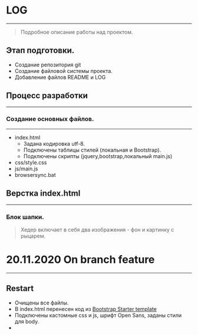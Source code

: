 # LOG

-----

> Подробное описание работы над проектом.

## Этап подготовки.
- Создание репозитория git
- Создание файловой системы проекта.
- Добавление файлов README и LOG

## Процесс разработки

----------------
### Создание основных файлов.

-----------------
- index.html
    - Задана кодировка utf-8.
    - Подключены таблицы стилей (локальная и Bootstrap).
    - Подключены скрипты (jquery,bootstrap,локальный main.js)
- css/style.css
- js/main.js
- browsersync.bat 

## Верстка index.html

--------------------------

### Блок шапки.
> Хедер включает в себя два изображения - фон и картинку с рыцарем.
> 
> 

# 20.11.2020 On branch feature

----------------------------

## Restart
- Очищены все файлы.
- В index.html перенесен код из [Bootstrap Starter template](https://getbootstrap.com/docs/4.5/getting-started/introduction/#starter-template)
- Подключены кастомные css и js, шрифт Open Sans, заданы стили для body.
-



